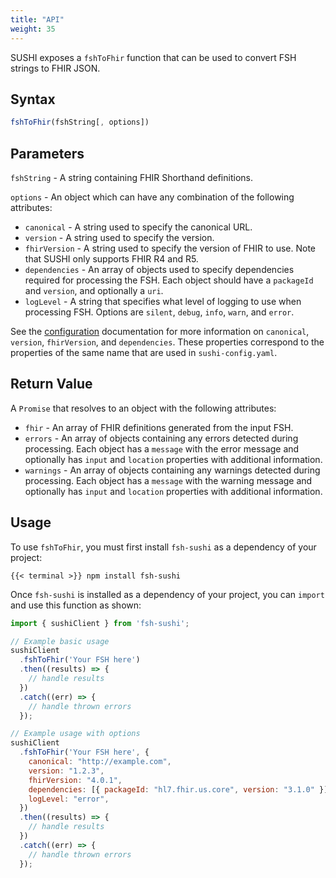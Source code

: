 ```yaml
---
title: "API"
weight: 35
---
```


SUSHI exposes a `fshToFhir` function that can be used to convert FSH strings to FHIR JSON.

## Syntax
```javascript
fshToFhir(fshString[, options])
```

## Parameters
`fshString` - A string containing FHIR Shorthand definitions.

`options` - An object which can have any combination of the following attributes:
* `canonical` - A string used to specify the canonical URL.
* `version` - A string used to specify the version.
* `fhirVersion` - A string used to specify the version of FHIR to use. Note that SUSHI only supports FHIR R4 and R5.
* `dependencies` - An array of objects used to specify dependencies required for processing the FSH. Each object should have a `packageId` and `version`, and optionally a `uri`.
* `logLevel` - A string that specifies what level of logging to use when processing FSH. Options are `silent`, `debug`, `info`, `warn`, and `error`.


See the [configuration](/docs/sushi/configuration/#full-configuration) documentation for more information on `canonical`, `version`, `fhirVersion`, and `dependencies`. These properties correspond to the properties of the same name that are used in `sushi-config.yaml`.

## Return Value
A `Promise` that resolves to an object with the following attributes:

* `fhir` - An array of FHIR definitions generated from the input FSH.
* `errors` - An array of objects containing any errors detected during processing. Each object has a `message` with the error message and optionally has `input` and `location` properties with additional information.
* `warnings` - An array of objects containing any warnings detected during processing. Each object has a `message` with the warning message and optionally has `input` and `location` properties with additional information.

## Usage
To use `fshToFhir`, you must first install `fsh-sushi` as a dependency of your project:
```shell
{{< terminal >}} npm install fsh-sushi
```
Once `fsh-sushi` is installed as a dependency of your project, you can `import` and use this function as shown:

```javascript
import { sushiClient } from 'fsh-sushi';

// Example basic usage
sushiClient
  .fshToFhir('Your FSH here')
  .then((results) => {
    // handle results
  })
  .catch((err) => {
    // handle thrown errors
  });

// Example usage with options
sushiClient
  .fshToFhir('Your FSH here', {
    canonical: "http://example.com",
    version: "1.2.3",
    fhirVersion: "4.0.1",
    dependencies: [{ packageId: "hl7.fhir.us.core", version: "3.1.0" }],
    logLevel: "error",
  })
  .then((results) => {
    // handle results
  })
  .catch((err) => {
    // handle thrown errors
  });
```


